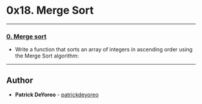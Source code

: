 # 0x18. Merge Sort

---

### [0. Merge sort](./0-merge_sort.c)

* Write a function that sorts an array of integers in ascending order using the Merge Sort algorithm:

---

## Author

* **Patrick DeYoreo** - [patrickdeyoreo](github.com/patrickdeyoreo)
